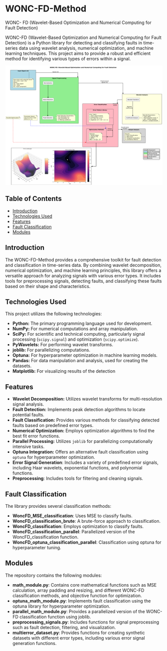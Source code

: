 # WONC-FD-Method
WONC- FD (Wavelet-Based Optimization and Numerical Computing for Fault Detection)

WONC-FD (Wavelet-Based Optimization and Numerical Computing for Fault Detection) is a Python library for detecting and classifying faults in time-series data using wavelet analysis, numerical optimization, and machine learning techniques. This project aims to provide a robust and efficient method for identifying various types of errors within a signal.

<img width="800px" src="https://github.com/NekkittAY/WONC-FD-Method/blob/main/doc/Algorithm.png"/>

## Table of Contents

- [Introduction](#introduction)
- [Technologies Used](#technologies-used)
- [Features](#features)
- [Fault Classification](#fault-classification)
- [Modules](#modules)

## Introduction

The WONC-FD-Method provides a comprehensive toolkit for fault detection and classification in time-series data. By combining wavelet decomposition, numerical optimization, and machine learning principles, this library offers a versatile approach for analyzing signals with various error types. It includes tools for preprocessing signals, detecting faults, and classifying these faults based on their shape and characteristics.

## Technologies Used

This project utilizes the following technologies:

*   **Python:** The primary programming language used for development.
*   **NumPy:** For numerical computations and array manipulation.
*   **SciPy:** For scientific and technical computing, particularly signal processing (`scipy.signal`) and optimization (`scipy.optimize`).
*   **PyWavelets:** For performing wavelet transforms.
*   **joblib:** For parallelizing computations.
*   **Optuna:** For hyperparameter optimization in machine learning models.
*   **Pandas:** For data manipulation and analysis, used for creating the datasets.
*  **Matplotlib:** For visualizing results of the detection

## Features

- **Wavelet Decomposition:** Utilizes wavelet transforms for multi-resolution signal analysis.
- **Fault Detection:** Implements peak detection algorithms to locate potential faults.
- **Fault Classification:** Provides various methods for classifying detected faults based on predefined error types.
- **Numerical Optimization:** Employs optimization algorithms to find the best fit error functions.
- **Parallel Processing:** Utilizes `joblib` for parallelizing computationally intensive tasks.
- **Optuna Integration:** Offers an alternative fault classification using `optuna` for hyperparameter optimization.
- **Error Signal Generation**: Includes a variety of predefined error signals, including Haar wavelets, exponential functions, and polynomial functions.
- **Preprocessing**: Includes tools for filtering and cleaning signals.

## Fault Classification

The library provides several classification methods:

- **WoncFD_MSE_classification**: Uses MSE to classify faults.
- **WoncFD_classification_brute**: A brute-force approach to classification.
- **WoncFD_classification**: Employs optimization to classify faults.
- **WoncFD_classification_parallel**: Parallelized version of the WoncFD_classification function.
- **WoncFD_optuna_classification_parallel**: Classification using optuna for hyperparameter tuning.

## Modules

The repository contains the following modules:

- **math_module.py**: Contains core mathematical functions such as MSE calculation, array padding and resizing, and different WONC-FD classification methods, and objective function for optimization.
- **optuna_math_module.py**: Implements fault classification using the optuna library for hyperparameter optimization.
- **parallel_math_module.py**: Provides a parallelized version of the WONC-FD classification function using joblib.
- **preprocessing_signals.py**: Includes functions for signal preprocessing such as fault detection, filtering, and visualization.
- **multierror_dataset.py**: Provides functions for creating synthetic datasets with different error types, including various error signal generation functions.

